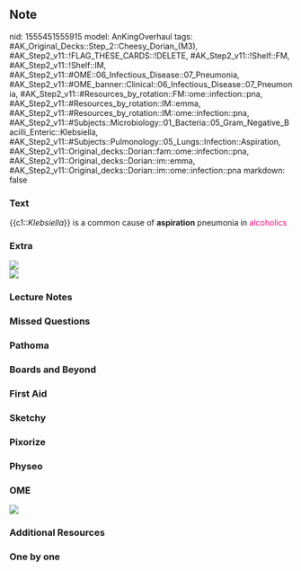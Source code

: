 ## Note
nid: 1555451555915
model: AnKingOverhaul
tags: #AK_Original_Decks::Step_2::Cheesy_Dorian_(M3), #AK_Step2_v11::!FLAG_THESE_CARDS::!DELETE, #AK_Step2_v11::!Shelf::FM, #AK_Step2_v11::!Shelf::IM, #AK_Step2_v11::#OME::06_Infectious_Disease::07_Pneumonia, #AK_Step2_v11::#OME_banner::Clinical::06_Infectious_Disease::07_Pneumonia, #AK_Step2_v11::#Resources_by_rotation::FM::ome::infection::pna, #AK_Step2_v11::#Resources_by_rotation::IM::emma, #AK_Step2_v11::#Resources_by_rotation::IM::ome::infection::pna, #AK_Step2_v11::#Subjects::Microbiology::01_Bacteria::05_Gram_Negative_Bacilli_Enteric::Klebsiella, #AK_Step2_v11::#Subjects::Pulmonology::05_Lungs::Infection::Aspiration, #AK_Step2_v11::Original_decks::Dorian::fam::ome::infection::pna, #AK_Step2_v11::Original_decks::Dorian::im::emma, #AK_Step2_v11::Original_decks::Dorian::im::ome::infection::pna
markdown: false

### Text
{{c1::<i>Klebsiella</i>}} is a common cause of <b>aspiration</b>
pneumonia in <font color="#FC0280">alcoholics</font>

### Extra
<div>
  <i><img src="paste-90516435763691.jpg"></i>
</div><img src="paste-2440305928306689.jpg">

### Lecture Notes


### Missed Questions


### Pathoma


### Boards and Beyond


### First Aid


### Sketchy


### Pixorize


### Physeo


### OME
<div class="ome-widget">
  <a href=
  "https://onlinemeded.org/spa/infectious-disease/pneumonia/acquire?ref=anki">
  <img src="_OME_AnkiFlashcards_Lesson_6.png"></a>
</div>

### Additional Resources


### One by one

